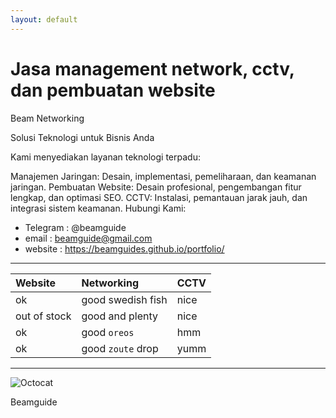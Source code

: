 ```yaml
---
layout: default
---
```



# Jasa management network, cctv, dan pembuatan website

Beam Networking

Solusi Teknologi untuk Bisnis Anda

Kami menyediakan layanan teknologi terpadu:

Manajemen Jaringan: Desain, implementasi, pemeliharaan, dan keamanan jaringan.
Pembuatan Website: Desain profesional, pengembangan fitur lengkap, dan optimasi SEO.
CCTV: Instalasi, pemantauan jarak jauh, dan integrasi sistem keamanan.
Hubungi Kami:

*   Telegram : @beamguide
*   email : beamguide@gmail.com
*   website : https://beamguides.github.io/portfolio/
  
* * *

| Website      | Networking        | CCTV  |
|:-------------|:------------------|:------|
| ok           | good swedish fish | nice  |
| out of stock | good and plenty   | nice  |
| ok           | good `oreos`      | hmm   |
| ok           | good `zoute` drop | yumm  |

* * *
![Octocat](https://github.githubassets.com/images/icons/emoji/octocat.png)


<dl>
<dt>Beamguide</dt>
</dl>


